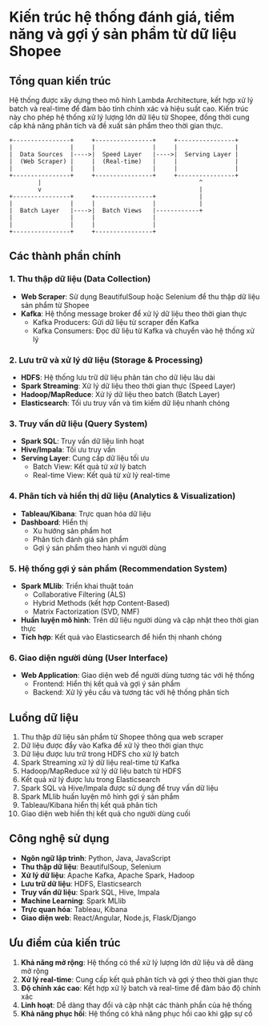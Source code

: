 # Kiến trúc hệ thống đánh giá, tiềm năng và gợi ý sản phẩm từ dữ liệu Shopee

## Tổng quan kiến trúc

Hệ thống được xây dựng theo mô hình Lambda Architecture, kết hợp xử lý batch và real-time để đảm bảo tính chính xác và hiệu suất cao. Kiến trúc này cho phép hệ thống xử lý lượng lớn dữ liệu từ Shopee, đồng thời cung cấp khả năng phân tích và đề xuất sản phẩm theo thời gian thực.

```
+----------------+     +----------------+     +----------------+
|                |     |                |     |                |
|  Data Sources  |---->|  Speed Layer   |---->|  Serving Layer |
|  (Web Scraper) |     |  (Real-time)   |     |                |
|                |     |                |     |                |
+----------------+     +----------------+     +----------------+
        |                                            ^
        v                                            |
+----------------+     +----------------+            |
|                |     |                |            |
|  Batch Layer   |---->|  Batch Views   |------------+
|                |     |                |
|                |     |                |
+----------------+     +----------------+
```

## Các thành phần chính

### 1. Thu thập dữ liệu (Data Collection)
- **Web Scraper**: Sử dụng BeautifulSoup hoặc Selenium để thu thập dữ liệu sản phẩm từ Shopee
- **Kafka**: Hệ thống message broker để xử lý dữ liệu theo thời gian thực
  - Kafka Producers: Gửi dữ liệu từ scraper đến Kafka
  - Kafka Consumers: Đọc dữ liệu từ Kafka và chuyển vào hệ thống xử lý

### 2. Lưu trữ và xử lý dữ liệu (Storage & Processing)
- **HDFS**: Hệ thống lưu trữ dữ liệu phân tán cho dữ liệu lâu dài
- **Spark Streaming**: Xử lý dữ liệu theo thời gian thực (Speed Layer)
- **Hadoop/MapReduce**: Xử lý dữ liệu theo batch (Batch Layer)
- **Elasticsearch**: Tối ưu truy vấn và tìm kiếm dữ liệu nhanh chóng

### 3. Truy vấn dữ liệu (Query System)
- **Spark SQL**: Truy vấn dữ liệu linh hoạt
- **Hive/Impala**: Tối ưu truy vấn
- **Serving Layer**: Cung cấp dữ liệu tối ưu
  - Batch View: Kết quả từ xử lý batch
  - Real-time View: Kết quả từ xử lý real-time

### 4. Phân tích và hiển thị dữ liệu (Analytics & Visualization)
- **Tableau/Kibana**: Trực quan hóa dữ liệu
- **Dashboard**: Hiển thị
  - Xu hướng sản phẩm hot
  - Phân tích đánh giá sản phẩm
  - Gợi ý sản phẩm theo hành vi người dùng

### 5. Hệ thống gợi ý sản phẩm (Recommendation System)
- **Spark MLlib**: Triển khai thuật toán
  - Collaborative Filtering (ALS)
  - Hybrid Methods (kết hợp Content-Based)
  - Matrix Factorization (SVD, NMF)
- **Huấn luyện mô hình**: Trên dữ liệu người dùng và cập nhật theo thời gian thực
- **Tích hợp**: Kết quả vào Elasticsearch để hiển thị nhanh chóng

### 6. Giao diện người dùng (User Interface)
- **Web Application**: Giao diện web để người dùng tương tác với hệ thống
  - Frontend: Hiển thị kết quả và gợi ý sản phẩm
  - Backend: Xử lý yêu cầu và tương tác với hệ thống phân tích

## Luồng dữ liệu

1. Thu thập dữ liệu sản phẩm từ Shopee thông qua web scraper
2. Dữ liệu được đẩy vào Kafka để xử lý theo thời gian thực
3. Dữ liệu được lưu trữ trong HDFS cho xử lý batch
4. Spark Streaming xử lý dữ liệu real-time từ Kafka
5. Hadoop/MapReduce xử lý dữ liệu batch từ HDFS
6. Kết quả xử lý được lưu trong Elasticsearch
7. Spark SQL và Hive/Impala được sử dụng để truy vấn dữ liệu
8. Spark MLlib huấn luyện mô hình gợi ý sản phẩm
9. Tableau/Kibana hiển thị kết quả phân tích
10. Giao diện web hiển thị kết quả cho người dùng cuối

## Công nghệ sử dụng

- **Ngôn ngữ lập trình**: Python, Java, JavaScript
- **Thu thập dữ liệu**: BeautifulSoup, Selenium
- **Xử lý dữ liệu**: Apache Kafka, Apache Spark, Hadoop
- **Lưu trữ dữ liệu**: HDFS, Elasticsearch
- **Truy vấn dữ liệu**: Spark SQL, Hive, Impala
- **Machine Learning**: Spark MLlib
- **Trực quan hóa**: Tableau, Kibana
- **Giao diện web**: React/Angular, Node.js, Flask/Django

## Ưu điểm của kiến trúc

1. **Khả năng mở rộng**: Hệ thống có thể xử lý lượng lớn dữ liệu và dễ dàng mở rộng
2. **Xử lý real-time**: Cung cấp kết quả phân tích và gợi ý theo thời gian thực
3. **Độ chính xác cao**: Kết hợp xử lý batch và real-time để đảm bảo độ chính xác
4. **Linh hoạt**: Dễ dàng thay đổi và cập nhật các thành phần của hệ thống
5. **Khả năng phục hồi**: Hệ thống có khả năng phục hồi cao khi gặp sự cố
